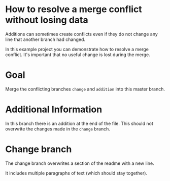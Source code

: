# How to resolve a merge conflict without losing data
Additions can sometimes create conflicts even if they do not change any line that another branch had changed.

In this example project you can demonstrate how to resolve a merge conflict.
It's important that no useful change is lost during the merge.

# Goal
Merge the conflicting branches `change` and `addition` into this master branch.

# Additional Information
In this branch there is an addition at the end of the file.
This should not overwrite the changes made in the `change` branch.

# Change branch
The change branch overwrites a section of the readme with a new line.

It includes multiple paragraphs of text (which should stay together).
